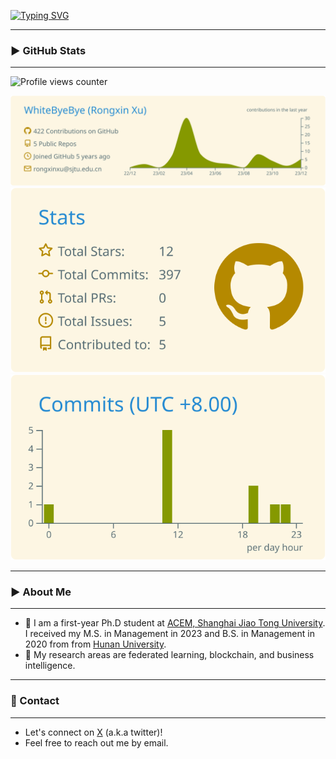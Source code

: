 [![Typing SVG](https://readme-typing-svg.herokuapp.com?font=Mouse+Memoirs&size=65&pause=500&color=F7BC5B&vCenter=true&width=600&height=70&lines=Rongxin+Xu;Python;Federated+Learning;Machine+Learning;Deep+Learning)](https://git.io/typing-svg)
 
<!--img width=100% src="https://capsule-render.vercel.app/api?type=waving&color=2D97CB&height=100&section=header"/-->
---
### ▶️ GitHub Stats
---
![Profile views counter](https://komarev.com/ghpvc/?username=WhiteByeBye&style=flat-square)

![](https://raw.githubusercontent.com/WhiteByeBye/WhiteByeBye/main/profile-summary-card-output/solarized/0-profile-details.svg)
![](https://raw.githubusercontent.com/WhiteByeBye/WhiteByeBye/main/profile-summary-card-output/solarized/3-stats.svg)
![](https://raw.githubusercontent.com/WhiteByeBye/WhiteByeBye/main/profile-summary-card-output/solarized/4-productive-time.svg)



---
### ▶️ About Me
---
- 👋 I am a first-year Ph.D student at [ACEM, Shanghai Jiao Tong University](https://www.acem.sjtu.edu.cn/en/). I received my M.S. in Management in 2023 and B.S. in Management in 2020 from from [Hunan University](http://www-en.hnu.edu.cn/).
- 🔭 My research areas are federated learning, blockchain, and business intelligence.


---
### 🔗 Contact
---
- Let's connect on <a href="https://twitter.com/RongxinXu" target="_blank">X</a> (a.k.a twitter)!
- Feel free to reach out me by email.
